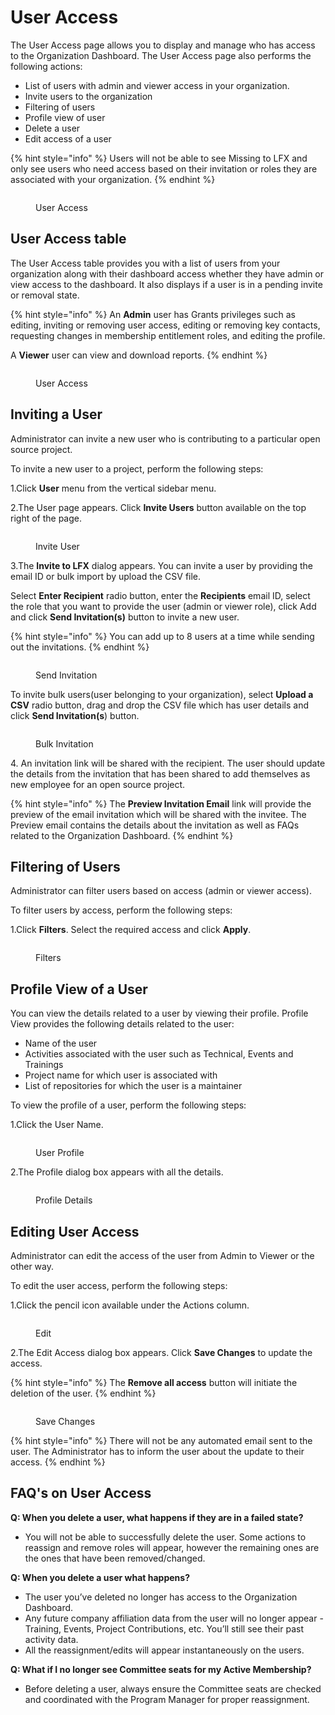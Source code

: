 # User Access

The User Access page allows you to display and manage who has access to the Organization Dashboard. The User Access page also performs the following actions:

* List of users with admin and viewer access in your organization.&#x20;
* Invite users to the organization
* Filtering of users
* Profile view of user
* Delete a user
* Edit access of a user

{% hint style="info" %}
Users will not be able to see Missing to LFX and only see users who need access based on their invitation or roles they are associated with your organization.&#x20;
{% endhint %}

<figure><img src="../../.gitbook/assets/User access.png" alt=""><figcaption><p>User Access</p></figcaption></figure>

## User Access table

The User Access table provides you with a list of users from your organization along with their dashboard access whether they have admin or view access to the dashboard. It also displays if a user is in a pending invite or removal state.&#x20;

{% hint style="info" %}
An **Admin** user has Grants privileges such as editing, inviting or removing user access, editing or removing key contacts, requesting changes in membership entitlement roles, and editing the profile.

A **Viewer** user can view and download reports.
{% endhint %}

<figure><img src="../../.gitbook/assets/Admin viewer.png" alt=""><figcaption><p>User Access</p></figcaption></figure>

## Inviting a User

Administrator can invite a new user who is contributing to a particular open source project.&#x20;

To invite a new user to a project, perform the following steps:

1.Click **User** menu from the vertical sidebar menu.

2.The User page appears. Click **Invite Users** button available on the top right of the page.&#x20;

<figure><img src="../../.gitbook/assets/nvite User.png" alt=""><figcaption><p>Invite User </p></figcaption></figure>

3.The **Invite to LFX** dialog appears. You can invite a user  by providing the email ID or bulk import by upload the CSV file.&#x20;

Select **Enter Recipient** radio button, enter the **Recipients** email ID, select the role that you want to provide the user (admin or viewer role), click  Add and click **Send Invitation(s)** button to invite a new user.

{% hint style="info" %}
You can add up to 8 users at a time while sending out the invitations.&#x20;
{% endhint %}

<figure><img src="../../.gitbook/assets/Invite LFX.png" alt=""><figcaption><p>Send Invitation </p></figcaption></figure>

To invite bulk users(user belonging to your organization),  select **Upload a CSV** radio button, drag and drop the CSV file which has user details and click **Send Invitation(s**) button. &#x20;

<figure><img src="../../.gitbook/assets/CSV.png" alt=""><figcaption><p>Bulk Invitation</p></figcaption></figure>

4\. An invitation link will be shared with the recipient. The user should update the details from the invitation that has been shared to add themselves as new employee for an open source project.&#x20;

{% hint style="info" %}
The **Preview Invitation Email** link will provide the preview of the email invitation which will be shared with the invitee. The Preview email contains the details about the invitation as well as FAQs related to the Organization Dashboard.&#x20;
{% endhint %}

## Filtering of Users

Administrator can filter users based on access (admin or viewer access).&#x20;

To filter users by access, perform the following steps:

1.Click **Filters**.  Select the required access and click **Apply**.&#x20;

<figure><img src="../../.gitbook/assets/Filters (3).png" alt=""><figcaption><p>Filters</p></figcaption></figure>

## Profile View of a User

You can view the details related to a user by viewing their profile. Profile View provides the following details related to the user:

* Name of the user
* Activities associated with the user such as Technical, Events and Trainings&#x20;
* Project name for which user is associated with
* List of repositories for which the user is a maintainer &#x20;

To view the profile of a user, perform the following steps:

1.Click the User Name.

<figure><img src="../../.gitbook/assets/User name (2).png" alt=""><figcaption><p>User Profile </p></figcaption></figure>

2.The Profile dialog box appears with all the details.&#x20;

<figure><img src="../../.gitbook/assets/Details profile.gif" alt=""><figcaption><p>Profile Details </p></figcaption></figure>

## Editing User Access&#x20;

Administrator can edit the access of the user from Admin to Viewer or the other way.&#x20;

To edit the  user access, perform the following steps:

1.Click the pencil icon available under the Actions column.&#x20;

<figure><img src="../../.gitbook/assets/Act.png" alt=""><figcaption><p>Edit </p></figcaption></figure>

2.The Edit Access dialog box appears. Click **Save Changes** to update the access.&#x20;

{% hint style="info" %}
The **Remove all access** button will initiate the deletion of the  user.&#x20;
{% endhint %}

<figure><img src="../../.gitbook/assets/Edit access.png" alt=""><figcaption><p>Save Changes </p></figcaption></figure>

{% hint style="info" %}
There will not be any automated email sent to the user. The Administrator has to inform the user about the update to their access. &#x20;
{% endhint %}



## FAQ's on User Access

**Q: When you delete a user, what happens if they are in a failed state?**

* You will not be able to successfully delete the user. Some actions to reassign and remove roles will appear, however the remaining ones are the ones that have been removed/changed.

**Q: When you delete a user what happens?**

* The user you’ve deleted no longer has access to the Organization Dashboard.
* Any future company affiliation data from the user will no longer appear - Training, Events, Project Contributions, etc. You’ll still see their past activity data.
* All the reassignment/edits will appear instantaneously on the users.

**Q: What if I no longer see Committee seats for my Active Membership?**

* Before deleting a user, always ensure the Committee seats are checked and coordinated with the Program Manager for proper reassignment.

